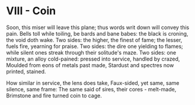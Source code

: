 # VIII - Coin
Soon, this miser will leave this plane; thus words writ down will convey this pain.
Bells toll while toiling, be bards and bane babes: the black is croning, the void doth wake.
Two sides: the higher, the finest of fame; the lesser, fuels fire, yearning for praise.
Two sides: the dire one yielding to flames; while silent ones streak through their solitude's maze.
Two sides: one mixture, an alloy cold-pained: pressed into service, handled by crazed,
Moulded from eons of metals past made,
Stardust and spectres now printed, stained.

How similar in service, the lens does take,
Faux-sided, yet same, same silence, same frame:
The same said of sires, their cores - melt-made,
Brimstone and fire turned coin to cage.
